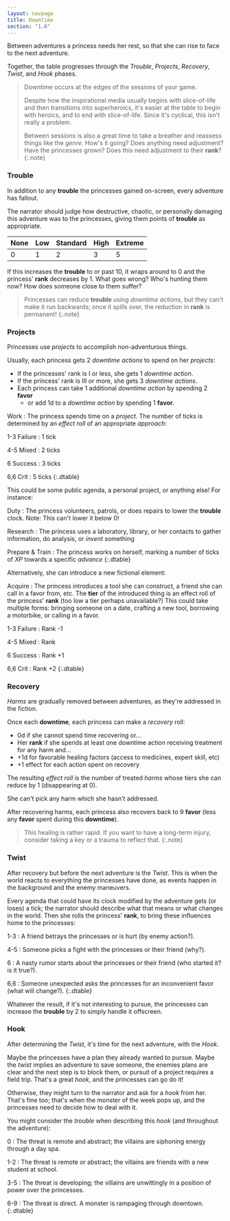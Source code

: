 ```yaml
---
layout: navpage
title: Downtime
section: "1.6"
---
```


Between adventures a princess needs her rest, so that she can rise to face to the next adventure.

Together, the table progresses through the _Trouble_, _Projects_, _Recovery_, _Twist_, and _Hook_ phases.

> Downtime occurs at the edges of the sessions of your game.
>
> Despite how the inspirational media usually begins with slice-of-life and then transitions into superheroics,
> it's easier at the table to begin with heroics, and to end with slice-of-life.
> Since it's cyclical, this isn't really a problem.
>
> Between sessions is also a great time to take a breather and reassess things like the _genre_.
> How's it going?
> Does anything need adjustment?
> Have the princesses grown? Does this need adjustment to their **rank**?
{:.note}

### Trouble

In addition to any **trouble** the princesses gained on-screen, every adventure has fallout.

The narrator should judge how destructive, chaotic, or personally damaging this adventure was to the princesses, giving them points of **trouble** as appropriate.

| None | Low | Standard | High | Extreme |
|------|-----|----------|------|---------|
| 0    | 1   | 2        | 3    | 5       |

If this increases the **trouble** to or past 10, it wraps around to 0 and the princess' **rank** decreases by 1.
What goes wrong? Who's hunting them now? How does someone close to them suffer?

> Princesses can reduce **trouble** using _downtime actions_, but they can't make it run backwards;
> once it spills over, the reduction in **rank** is permanent!
{:.note}

### Projects

Princesses use _projects_ to accomplish non-adventurous things.

Usually, each princess gets 2 _downtime actions_ to spend on her _projects_:
* If the princesses' rank is I or less, she gets 1 _downtime action_.
* If the princess' rank is III or more, she gets 3 _downtime actions_.
* Each princess can take 1 additional _downtime action_ by spending 2 **favor**
  * or add 1d to a _downtime action_ by spending 1 **favor**.

Work
: The princess spends time on a _project_. The number of ticks is determined by an _effect roll_ of an appropriate _approach_:

1-3 Failure
: 1 tick

4-5 Mixed
: 2 ticks

6 Success
: 3 ticks

6,6 Crit
: 5 ticks
{:.dtable}



This could be some public agenda, a personal project, or anything else! For instance:

Duty
: The princess volunteers, patrols, or does repairs to lower the **trouble** clock.
  Note: This can't lower it below 0!

Research
: The princess uses a laboratory, library, or her contacts to gather information, do analysis, or _invent_ something

Prepare & Train
: The princess works on herself, marking a number of ticks of _XP_ towards a specific _advance_
{:.dtable}



Alternatively, she can introduce a new fictional element:

Acquire
: The princess introduces a tool she can construct, a friend she can call in a favor from, etc.
  The **tier** of the introduced thing is an effect roll of the princess' **rank** (too low a tier perhaps unavailable?)
  This could take multiple forms:
  bringing someone on a date, crafting a new tool, borrowing a motorbike, or calling in a favor.

1-3 Failure
: Rank -1

4-5 Mixed
: Rank

6 Success
: Rank +1

6,6 Crit
: Rank +2
{:.dtable}



### Recovery

_Harms_ are gradually removed between adventures, as they're addressed in the fiction.

Once each **downtime**, each princess can make a _recovery_ roll:
* 0d if she cannot spend time recovering or...
* Her **rank** if she spends at least one downtime action receiving treatment for any harm and...
* +1d for favorable healing factors (access to medicines, expert skill, etc)
* +1 effect for each action spent on recovery

The resulting _effect roll_ is the number of treated _harms_ whose tiers she can reduce by 1 (disappearing at 0).

She can't pick any harm which she hasn't addressed.

After recovering harms, each princess also recovers back to 9 **favor** (less any **favor** spent during this **downtime**).

> This healing is rather rapid.
> If you want to have a long-term injury, consider taking a key or a trauma to reflect that.
{:.note}

### Twist

After recovery but before the next adventure is the _Twist_.
This is when the world reacts to everything the princesses have done, as events happen in the background and the enemy maneuvers.

Every agenda that could have its clock modified by the adventure gets (or loses) a tick; the narrator should describe what that means or what changes in the world.
Then she rolls the princess' **rank**, to bring these influences home to the princesses:

1-3
: A friend betrays the princesses or is hurt (by enemy action?).

4-5
: Someone picks a fight with the princesses or their friend (why?).

6
: A nasty rumor starts about the princesses or their friend (who started it? is it true?).

6,6
: Someone unexpected asks the princesses for an inconvenient favor (what will change?).
{:.dtable}



Whatever the result, if it's not interesting to pursue, the princesses can increase the **trouble** by 2 to simply handle it offscreen.

### Hook

After determining the _Twist_, it's time for the next adventure, with the _Hook_.

Maybe the princesses have a plan they already wanted to pursue.
Maybe the _twist_ implies an adventure to save someone, the enemies plans are clear and the next step is to block them, or pursuit of a project requires a field trip.
That's a great _hook_, and the princesses can go do it!

Otherwise, they might turn to the narrator and ask for a _hook_ from her.
That's fine too; that's when the monster of the week pops up, and the princesses need to decide how to deal with it.

You might consider the _trouble_ when describing this _hook_ (and throughout the adventure):

0
: The threat is remote and abstract; the villains are siphoning energy through a day spa.

1-2
: The threat is remote or abstract; the villains are friends with a new student at school.

3-5
: The threat is developing; the villains are unwittingly in a position of power over the princesses.

6-9
: The threat is direct. A monster is rampaging through downtown.
{:.dtable}


